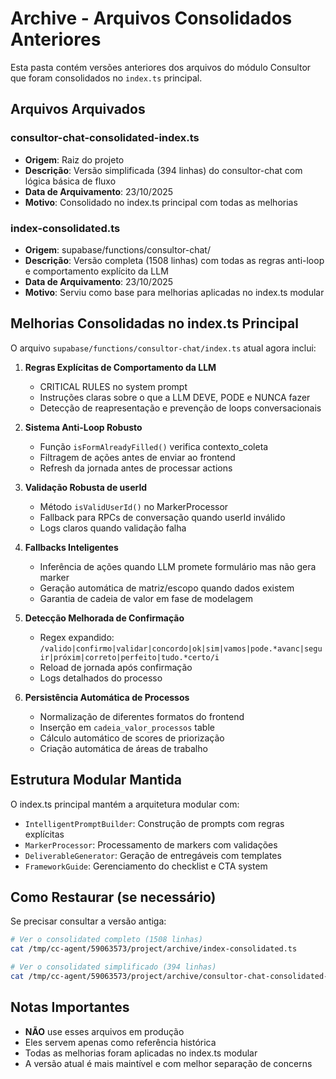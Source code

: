 # Archive - Arquivos Consolidados Anteriores

Esta pasta contém versões anteriores dos arquivos do módulo Consultor que foram consolidados no `index.ts` principal.

## Arquivos Arquivados

### consultor-chat-consolidated-index.ts
- **Origem**: Raiz do projeto
- **Descrição**: Versão simplificada (394 linhas) do consultor-chat com lógica básica de fluxo
- **Data de Arquivamento**: 23/10/2025
- **Motivo**: Consolidado no index.ts principal com todas as melhorias

### index-consolidated.ts
- **Origem**: supabase/functions/consultor-chat/
- **Descrição**: Versão completa (1508 linhas) com todas as regras anti-loop e comportamento explícito da LLM
- **Data de Arquivamento**: 23/10/2025
- **Motivo**: Serviu como base para melhorias aplicadas no index.ts modular

## Melhorias Consolidadas no index.ts Principal

O arquivo `supabase/functions/consultor-chat/index.ts` atual agora inclui:

1. **Regras Explícitas de Comportamento da LLM**
   - CRITICAL RULES no system prompt
   - Instruções claras sobre o que a LLM DEVE, PODE e NUNCA fazer
   - Detecção de reapresentação e prevenção de loops conversacionais

2. **Sistema Anti-Loop Robusto**
   - Função `isFormAlreadyFilled()` verifica contexto_coleta
   - Filtragem de ações antes de enviar ao frontend
   - Refresh da jornada antes de processar actions

3. **Validação Robusta de userId**
   - Método `isValidUserId()` no MarkerProcessor
   - Fallback para RPCs de conversação quando userId inválido
   - Logs claros quando validação falha

4. **Fallbacks Inteligentes**
   - Inferência de ações quando LLM promete formulário mas não gera marker
   - Geração automática de matriz/escopo quando dados existem
   - Garantia de cadeia de valor em fase de modelagem

5. **Detecção Melhorada de Confirmação**
   - Regex expandido: `/valido|confirmo|validar|concordo|ok|sim|vamos|pode.*avanc|seguir|próxim|correto|perfeito|tudo.*certo/i`
   - Reload de jornada após confirmação
   - Logs detalhados do processo

6. **Persistência Automática de Processos**
   - Normalização de diferentes formatos do frontend
   - Inserção em `cadeia_valor_processos` table
   - Cálculo automático de scores de priorização
   - Criação automática de áreas de trabalho

## Estrutura Modular Mantida

O index.ts principal mantém a arquitetura modular com:
- `IntelligentPromptBuilder`: Construção de prompts com regras explícitas
- `MarkerProcessor`: Processamento de markers com validações
- `DeliverableGenerator`: Geração de entregáveis com templates
- `FrameworkGuide`: Gerenciamento do checklist e CTA system

## Como Restaurar (se necessário)

Se precisar consultar a versão antiga:
```bash
# Ver o consolidated completo (1508 linhas)
cat /tmp/cc-agent/59063573/project/archive/index-consolidated.ts

# Ver o consolidated simplificado (394 linhas)
cat /tmp/cc-agent/59063573/project/archive/consultor-chat-consolidated-index.ts
```

## Notas Importantes

- **NÃO** use esses arquivos em produção
- Eles servem apenas como referência histórica
- Todas as melhorias foram aplicadas no index.ts modular
- A versão atual é mais maintível e com melhor separação de concerns
